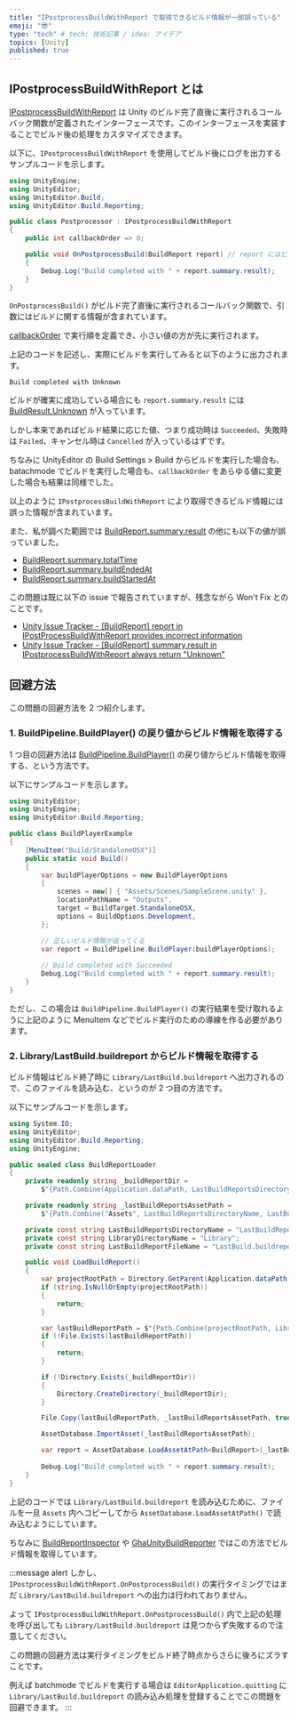 ```yaml
---
title: "IPostprocessBuildWithReport で取得できるビルド情報が一部誤っている"
emoji: "😎"
type: "tech" # tech: 技術記事 / idea: アイデア
topics: [Unity]
published: true
---
```


## IPostprocessBuildWithReport とは

[IPostprocessBuildWithReport](https://docs.unity3d.com/ScriptReference/Build.IPostprocessBuildWithReport.OnPostprocessBuild.html) は Unity のビルド完了直後に実行されるコールバック関数が定義されたインターフェースです。このインターフェースを実装することでビルド後の処理をカスタマイズできます。

以下に、`IPostprocessBuildWithReport` を使用してビルド後にログを出力するサンプルコードを示します。

```cs
using UnityEngine;
using UnityEditor;
using UnityEditor.Build;
using UnityEditor.Build.Reporting;

public class Postprocessor : IPostprocessBuildWithReport
{
    public int callbackOrder => 0;

    public void OnPostprocessBuild(BuildReport report) // report にはビルドに関する情報が含まれている
    {
        Debug.Log("Build completed with " + report.summary.result);
    }
}
```

`OnPostprocessBuild()` がビルド完了直後に実行されるコールバック関数で、引数にはビルドに関する情報が含まれています。

[callbackOrder](https://docs.unity3d.com/ja/2021.1/ScriptReference/Build.IOrderedCallback-callbackOrder.html) で実行順を定義でき、小さい値の方が先に実行されます。

上記のコードを記述し、実際にビルドを実行してみると以下のように出力されます。

```log
Build completed with Unknown
```

ビルドが確実に成功している場合にも `report.summary.result` には [BuildResult.Unknown](https://docs.unity3d.com/ScriptReference/Build.Reporting.BuildResult.Unknown.html) が入っています。

しかし本来であればビルド結果に応じた値、つまり成功時は `Succeeded`、失敗時は `Failed`、キャンセル時は `Cancelled` が入っているはずです。

ちなみに UnityEditor の Build Settings > Build からビルドを実行した場合も、batachmode でビルドを実行した場合も、`callbackOrder` をあらゆる値に変更した場合も結果は同様でした。

以上のように `IPostprocessBuildWithReport` により取得できるビルド情報には誤った情報が含まれています。

また、私が調べた範囲では [BuildReport.summary.result](https://docs.unity3d.com/ScriptReference/Build.Reporting.BuildSummary-result.html) の他にも以下の値が誤っていました。

- [BuildReport.summary.totalTime](https://docs.unity3d.com/ScriptReference/Build.Reporting.BuildSummary-totalTime.html)
- [BuildReport.summary.buildEndedAt](https://docs.unity3d.com/ScriptReference/Build.Reporting.BuildSummary-buildEndedAt.html)
- [BuildReport.summary.buildStartedAt](https://docs.unity3d.com/ScriptReference/Build.Reporting.BuildSummary-buildStartedAt.html)

この問題は既に以下の issue で報告されていますが、残念ながら Won't Fix とのことです。

- [Unity Issue Tracker - [BuildReport] report in IPostProcessBuildWithReport provides incorrect information](https://issuetracker.unity3d.com/issues/buildreport-report-in-ipostprocessbuildwithreport-provides-incorrect-information)
- [Unity Issue Tracker - [BuildReport] summary.result in IPostprocessBuildWithReport always return "Unknown"](https://issuetracker.unity3d.com/issues/ipostprocessbuildwithreport-always-return-unknown-even-when-the-actual-build-has-succeeded)

## 回避方法

この問題の回避方法を 2 つ紹介します。

### 1. BuildPipeline.BuildPlayer() の戻り値からビルド情報を取得する

1 つ目の回避方法は [BuildPipeline.BuildPlayer()](https://docs.unity3d.com/ScriptReference/BuildPipeline.BuildPlayer.html) の戻り値からビルド情報を取得する、という方法です。

以下にサンプルコードを示します。

```cs
using UnityEditor;
using UnityEngine;
using UnityEditor.Build.Reporting;

public class BuildPlayerExample
{
    [MenuItem("Build/StandaloneOSX")]
    public static void Build()
    {
        var buildPlayerOptions = new BuildPlayerOptions
        {
            scenes = new[] { "Assets/Scenes/SampleScene.unity" },
            locationPathName = "Outputs",
            target = BuildTarget.StandaloneOSX,
            options = BuildOptions.Development,
        };

        // 正しいビルド情報が返ってくる
        var report = BuildPipeline.BuildPlayer(buildPlayerOptions); 
        
        // Build completed with Succeeded
        Debug.Log("Build completed with " + report.summary.result); 
    }
}
```

ただし、この場合は `BuildPipeline.BuildPlayer()` の実行結果を受け取れるように上記のように MenuItem などでビルド実行のための導線を作る必要があります。

### 2. Library/LastBuild.buildreport からビルド情報を取得する

ビルド情報はビルド終了時に `Library/LastBuild.buildreport` へ出力されるので、このファイルを読み込む、というのが 2 つ目の方法です。

以下にサンプルコードを示します。

```cs
using System.IO;
using UnityEditor;
using UnityEditor.Build.Reporting;
using UnityEngine;

public sealed class BuildReportLoader
{
    private readonly string _buildReportDir =
        $"{Path.Combine(Application.dataPath, LastBuildReportsDirectoryName)}";

    private readonly string _lastBuildReportsAssetPath =
        $"{Path.Combine("Assets", LastBuildReportsDirectoryName, LastBuildReportFileName)}";

    private const string LastBuildReportsDirectoryName = "LastBuildReports";
    private const string LibraryDirectoryName = "Library";
    private const string LastBuildReportFileName = "LastBuild.buildreport";

    public void LoadBuildReport()
    {
        var projectRootPath = Directory.GetParent(Application.dataPath)?.FullName;
        if (string.IsNullOrEmpty(projectRootPath))
        {
            return;
        }

        var lastBuildReportPath = $"{Path.Combine(projectRootPath, LibraryDirectoryName, LastBuildReportFileName)}";
        if (!File.Exists(lastBuildReportPath))
        {
            return;
        }

        if (!Directory.Exists(_buildReportDir))
        {
            Directory.CreateDirectory(_buildReportDir);
        }

        File.Copy(lastBuildReportPath, _lastBuildReportsAssetPath, true);

        AssetDatabase.ImportAsset(_lastBuildReportsAssetPath);

        var report = AssetDatabase.LoadAssetAtPath<BuildReport>(_lastBuildReportsAssetPath);
        
        Debug.Log("Build completed with " + report.summary.result);
    }
}
```

上記のコードでは `Library/LastBuild.buildreport` を読み込むために、ファイルを一旦 `Assets` 内へコピーしてから `AssetDatabase.LoadAssetAtPath()` で読み込むようにしています。

ちなみに [BuildReportInspector](https://github.com/Unity-Technologies/BuildReportInspector) や [GhaUnityBuildReporter](https://github.com/VeyronSakai/GhaUnityBuildReporter) ではこの方法でビルド情報を取得しています。

:::message alert
しかし、`IPostprocessBuildWithReport.OnPostprocessBuild()` の実行タイミングではまだ `Library/LastBuild.buildreport` への出力は行われておりません。

よって `IPostprocessBuildWithReport.OnPostprocessBuild()` 内で上記の処理を呼び出しても `Library/LastBuild.buildreport` は見つからず失敗するので注意してください。

この問題の回避方法は実行タイミングをビルド終了時点からさらに後ろにズラすことです。

例えば batchmode でビルドを実行する場合は `EditorApplication.quitting` に `Library/LastBuild.buildreport` の読み込み処理を登録することでこの問題を回避できます。
:::
